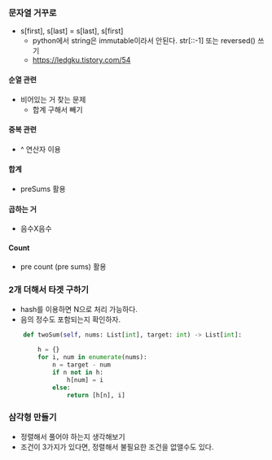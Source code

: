 

### 문자열 거꾸로

- s[first], s[last] = s[last], s[first]
  - python에서 string은 immutable이라서 안된다. str[::-1] 또는 reversed() 쓰기
  - https://ledgku.tistory.com/54

#### 순열 관련

- 비어있는 거 찾는 문제
  - 합계 구해서 빼기

#### 중복 관련

- ^ 연산자 이용


#### 합계

- preSums 활용


#### 곱하는 거

- 음수X음수


#### Count

- pre count (pre sums) 활용

### 2개 더해서 타겟 구하기

- hash를 이용하면 N으로 처리 가능하다.
- 음의 정수도 포함되는지 확인하자.

```python
    def twoSum(self, nums: List[int], target: int) -> List[int]:
        
        h = {}
        for i, num in enumerate(nums):
            n = target - num
            if n not in h:
                h[num] = i
            else:
                return [h[n], i]
```


### 삼각형 만들기

- 정렬해서 풀어야 하는지 생각해보기
- 조건이 3가지가 있다면, 정렬해서 불필요한 조건을 없앨수도 있다.
